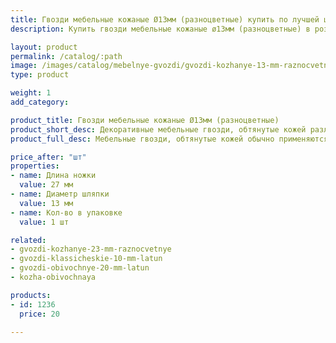 ```yaml
---
title: Гвозди мебельные кожаные Ø13мм (разноцветные) купить по лучшей цене с доставкой - Поролоныч
description: Купить гвозди мебельные кожаные ø13мм (разноцветные) в розницу с доставкой по Москве в интернет-магазине Поролоныча.

layout: product
permalink: /catalog/:path
image: /images/catalog/mebelnye-gvozdi/gvozdi-kozhanye-13-mm-raznocvetnye-01_1600w.jpg
type: product

weight: 1
add_category: 

product_title: Гвозди мебельные кожаные Ø13мм (разноцветные)
product_short_desc: Декоративные мебельные гвозди, обтянутые кожей различных цветов и фактур.
product_full_desc: Мебельные гвозди, обтянутые кожей обычно применяются при перетяжке кожаной мебели и дверей. Цвет шляпки, как правило, подбирается под основной цвет материала.

price_after: "шт"
properties:
- name: Длина ножки
  value: 27 мм
- name: Диаметр шляпки
  value: 13 мм
- name: Кол-во в упаковке
  value: 1 шт

related:
- gvozdi-kozhanye-23-mm-raznocvetnye
- gvozdi-klassicheskie-10-mm-latun
- gvozdi-obivochnye-20-mm-latun
- kozha-obivochnaya

products:
- id: 1236
  price: 20

---
```

